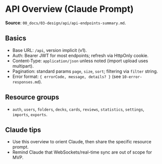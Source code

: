 # API Overview (Claude Prompt)

**Source**: `00_docs/03-design/api/api-endpoints-summary.md`.

## Basics
- Base URL: `/api`, version implicit (v1).
- Auth: Bearer JWT for most endpoints; refresh via HttpOnly cookie.
- Content-Type: `application/json` unless noted (import upload uses multipart).
- Pagination: standard params `page`, `size`, `sort`; filtering via `filter` string.
- Error format: `{ errorCode, message, details? }` (see `10-error-responses.md`).

## Resource groups
- `auth`, `users`, `folders`, `decks`, `cards`, `reviews`, `statistics`, `settings`, `imports`, `exports`.

## Claude tips
- Use this overview to orient Claude, then share the specific resource prompt.
- Remind Claude that WebSockets/real-time sync are out of scope for MVP.
